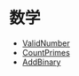 
# **数学**

* [ValidNumber](./ValidNumber.md) 
* [CountPrimes](./CountPrimes.md)
* [AddBinary](./AddBinary.md) 